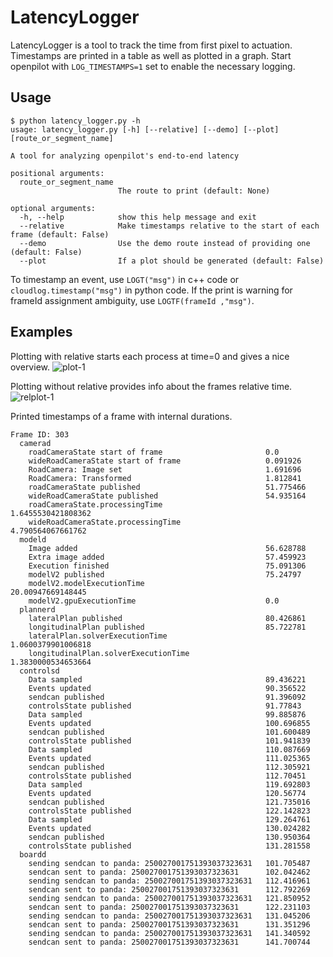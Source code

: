 # LatencyLogger

LatencyLogger is a tool to track the time from first pixel to actuation. Timestamps are printed in a table as well as plotted in a graph. Start openpilot with `LOG_TIMESTAMPS=1` set to enable the necessary logging.

## Usage

```
$ python latency_logger.py -h
usage: latency_logger.py [-h] [--relative] [--demo] [--plot] [route_or_segment_name]

A tool for analyzing openpilot's end-to-end latency

positional arguments:
  route_or_segment_name
                        The route to print (default: None)

optional arguments:
  -h, --help            show this help message and exit
  --relative            Make timestamps relative to the start of each frame (default: False)
  --demo                Use the demo route instead of providing one (default: False)
  --plot                If a plot should be generated (default: False)
```
To timestamp an event, use `LOGT("msg")` in c++ code or `cloudlog.timestamp("msg")` in python code. If the print is warning for frameId assignment ambiguity, use `LOGTF(frameId ,"msg")`.

## Examples

Plotting with relative starts each process at time=0 and gives a nice overview.
![plot-1](https://user-images.githubusercontent.com/42323981/162108694-fbfe907b-a1ee-4cc7-bc8b-162a7d9305d4.png)

Plotting without relative provides info about the frames relative time. 
![relplot-1](https://user-images.githubusercontent.com/42323981/162108651-e0beee14-56e4-466d-8af1-cb37129fd94a.png)


Printed timestamps of a frame with internal durations.
```
Frame ID: 303
  camerad
    roadCameraState start of frame                       0.0
    wideRoadCameraState start of frame                   0.091926
    RoadCamera: Image set                                1.691696
    RoadCamera: Transformed                              1.812841
    roadCameraState published                            51.775466
    wideRoadCameraState published                        54.935164
    roadCameraState.processingTime                       1.6455530421808362
    wideRoadCameraState.processingTime                   4.790564067661762
  modeld
    Image added                                          56.628788
    Extra image added                                    57.459923
    Execution finished                                   75.091306
    modelV2 published                                    75.24797
    modelV2.modelExecutionTime                           20.00947669148445
    modelV2.gpuExecutionTime                             0.0
  plannerd
    lateralPlan published                                80.426861
    longitudinalPlan published                           85.722781
    lateralPlan.solverExecutionTime                      1.0600379901006818
    longitudinalPlan.solverExecutionTime                 1.3830000534653664
  controlsd
    Data sampled                                         89.436221
    Events updated                                       90.356522
    sendcan published                                    91.396092
    controlsState published                              91.77843
    Data sampled                                         99.885876
    Events updated                                       100.696855
    sendcan published                                    101.600489
    controlsState published                              101.941839
    Data sampled                                         110.087669
    Events updated                                       111.025365
    sendcan published                                    112.305921
    controlsState published                              112.70451
    Data sampled                                         119.692803
    Events updated                                       120.56774
    sendcan published                                    121.735016
    controlsState published                              122.142823
    Data sampled                                         129.264761
    Events updated                                       130.024282
    sendcan published                                    130.950364
    controlsState published                              131.281558
  boardd
    sending sendcan to panda: 250027001751393037323631   101.705487
    sendcan sent to panda: 250027001751393037323631      102.042462
    sending sendcan to panda: 250027001751393037323631   112.416961
    sendcan sent to panda: 250027001751393037323631      112.792269
    sending sendcan to panda: 250027001751393037323631   121.850952
    sendcan sent to panda: 250027001751393037323631      122.231103
    sending sendcan to panda: 250027001751393037323631   131.045206
    sendcan sent to panda: 250027001751393037323631      131.351296
    sending sendcan to panda: 250027001751393037323631   141.340592
    sendcan sent to panda: 250027001751393037323631      141.700744
```
